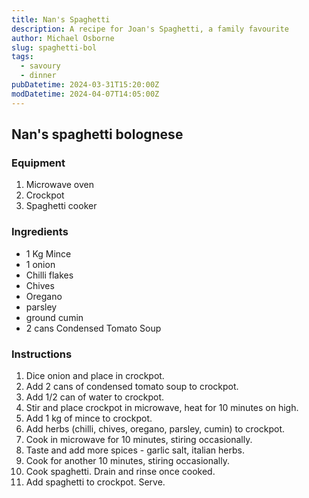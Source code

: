 ```yaml
---
title: Nan's Spaghetti
description: A recipe for Joan's Spaghetti, a family favourite
author: Michael Osborne
slug: spaghetti-bol
tags:
  - savoury
  - dinner
pubDatetime: 2024-03-31T15:20:00Z
modDatetime: 2024-04-07T14:05:00Z
---
```


## Nan's spaghetti bolognese

### Equipment
1. Microwave oven
1. Crockpot
1. Spaghetti cooker

### Ingredients
* 1 Kg Mince
* 1 onion 
* Chilli flakes
* Chives
* Oregano
* parsley
* ground cumin
* 2 cans Condensed Tomato Soup

### Instructions
1. Dice onion and place in crockpot.
1. Add 2 cans of condensed tomato soup to crockpot.
1. Add 1/2 can of water to crockpot.
1. Stir and place crockpot in microwave, heat for 10 minutes on high.
1. Add 1 kg of mince to crockpot.
1. Add herbs (chilli, chives, oregano, parsley, cumin) to crockpot.
1. Cook in microwave for 10 minutes, stiring occasionally.
1. Taste and add more spices - garlic salt, italian herbs.
1. Cook for another 10 minutes, stiring occasionally.
1. Cook spaghetti. Drain and rinse once cooked.
1. Add spaghetti to crockpot. Serve.